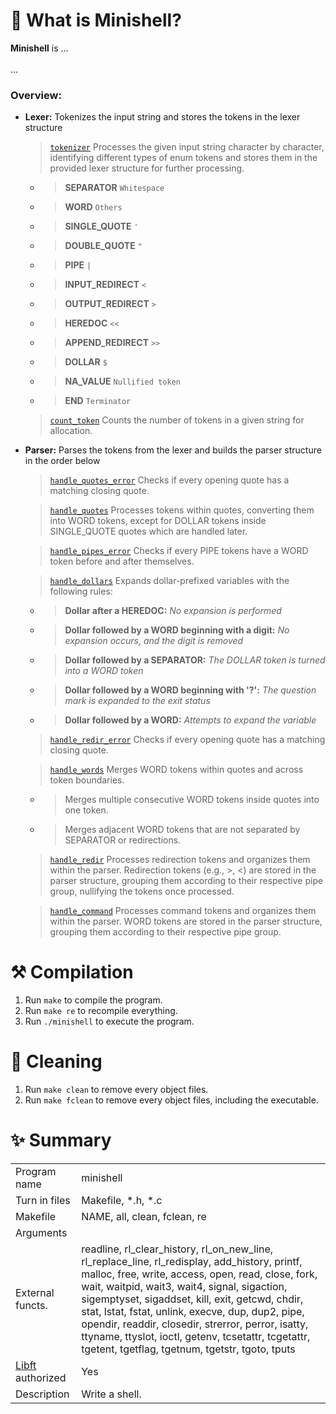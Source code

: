 # 🦊 What is Minishell?

**Minishell** is ... <br><br>
...

### Overview:
- **Lexer:** Tokenizes the input string and stores the tokens in the lexer structure
  > [`tokenizer`](https://github.com/flmarsou/minishell/blob/main/src/parser/tokenizer.c) Processes the given input string character by character, identifying different types of enum tokens and stores them in the provided lexer structure for further processing.
  - > **SEPARATOR** `Whitespace`
  - > **WORD** `Others`
  - > **SINGLE_QUOTE** `'`
  - > **DOUBLE_QUOTE** `"`
  - > **PIPE** `|`
  - > **INPUT_REDIRECT** `<`
  - > **OUTPUT_REDIRECT** `>`
  - > **HEREDOC** `<<`
  - > **APPEND_REDIRECT** `>>`
  - > **DOLLAR** `$`
  - > **NA_VALUE** `Nullified token`
  - > **END** `Terminator`

  > [`count_token`](https://githubcom/flmarsou/minishell/blob/main/src/parser/count_tokens.c) Counts the number of tokens in a given string for allocation.

- **Parser:** Parses the tokens from the lexer and builds the parser structure in the order below
  > [`handle_quotes_error`](https://github.com/flmarsou/minishell/blob/main/src/parser/handle_quotes_error.c) Checks if every opening quote has a matching closing quote.

  > [`handle_quotes`](https://github.com/flmarsou/minishell/blob/main/src/parser/handle_quotes.c) Processes tokens within quotes, converting them into WORD tokens, except for DOLLAR tokens inside SINGLE_QUOTE quotes which are handled later.

  > [`handle_pipes_error`](https://github.com/flmarsou/minishell/blob/main/src/parser/handle_pipes_error.c) Checks if every PIPE tokens have a WORD token before and after themselves.

  > [`handle_dollars`](https://github.com/flmarsou/minishell/blob/main/src/parser/handle_dollars.c) Expands dollar-prefixed variables with the following rules:
  - > **Dollar after a HEREDOC:** *No expansion is performed*
  - > **Dollar followed by a WORD beginning with a digit:** *No expansion occurs, and the digit is removed*
  - > **Dollar followed by a SEPARATOR:** *The DOLLAR token is turned into a WORD token*
  - > **Dollar followed by a WORD beginning with '?':** *The question mark is expanded to the exit status*
  - > **Dollar followed by a WORD:** *Attempts to expand the variable*

  > [`handle_redir_error`](https://github.com/flmarsou/minishell/blob/main/src/parser/handle_quotes_error.c) Checks if every opening quote has a matching closing quote.

  > [`handle_words`](https://github.com/flmarsou/minishell/blob/main/src/parser/handle_words.c) Merges WORD tokens within quotes and across token boundaries.
  - > Merges multiple consecutive WORD tokens inside quotes into one token.
  - > Merges adjacent WORD tokens that are not separated by SEPARATOR or redirections.

  > [`handle_redir`](https://github.com/flmarsou/minishell/blob/main/src/parser/handle_redir.c) Processes redirection tokens and organizes them within the parser. Redirection tokens (e.g., >, <) are stored in the parser structure, grouping them according to their respective pipe group, nullifying the tokens once processed.

  > [`handle_command`](https://github.com/flmarsou/minishell/blob/main/src/parser/handle_command.c) Processes command tokens and organizes them within the parser. WORD tokens are stored in the parser structure, grouping them according to their respective pipe group.

# ⚒️ Compilation

1. Run `make` to compile the program.
2. Run `make re` to recompile everything.
3. Run `./minishell` to execute the program.

# 🧼 Cleaning

1. Run `make clean` to remove every object files.
2. Run `make fclean` to remove every object files, including the executable.

# ✨ Summary

|                                                       |                              |
| ----------------------------------------------------- | ---------------------------- |
| Program name                                          | minishell                    |
| Turn in files                                         | Makefile, *.h, *.c           |
| Makefile                                              | NAME, all, clean, fclean, re |
| Arguments                                             |                              |
| External functs.                                      | readline, rl_clear_history, rl_on_new_line, rl_replace_line, rl_redisplay, add_history, printf, malloc, free, write, access, open, read, close, fork, wait, waitpid, wait3, wait4, signal, sigaction, sigemptyset, sigaddset, kill, exit, getcwd, chdir, stat, lstat, fstat, unlink, execve, dup, dup2, pipe, opendir, readdir, closedir, strerror, perror, isatty, ttyname, ttyslot, ioctl, getenv, tcsetattr, tcgetattr, tgetent, tgetflag, tgetnum, tgetstr, tgoto, tputs |
| [Libft](https://github.com/flmarsou/libft) authorized | Yes |
| Description                                           | Write a shell.               |
